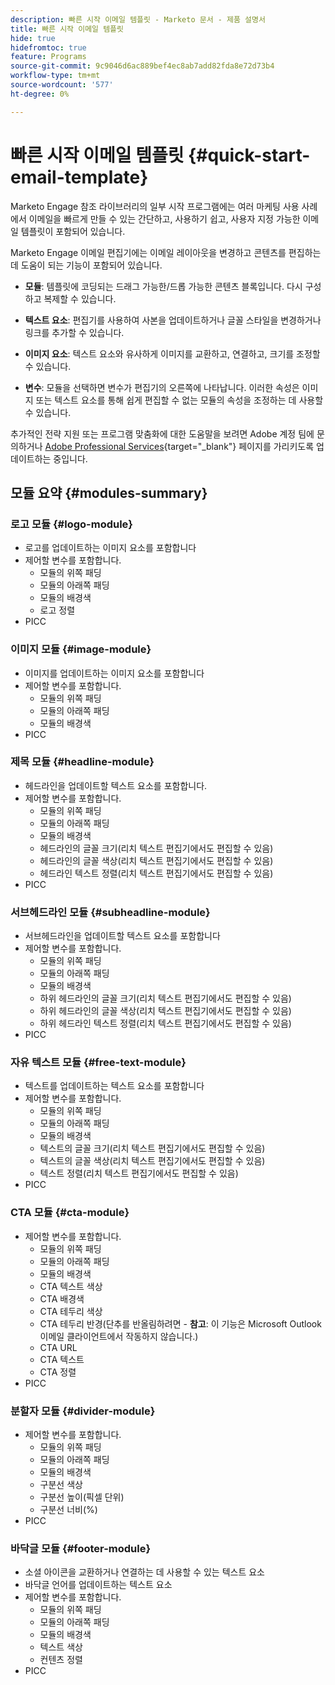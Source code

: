 ```yaml
---
description: 빠른 시작 이메일 템플릿 - Marketo 문서 - 제품 설명서
title: 빠른 시작 이메일 템플릿
hide: true
hidefromtoc: true
feature: Programs
source-git-commit: 9c9046d6ac889bef4ec8ab7add82fda8e72d73b4
workflow-type: tm+mt
source-wordcount: '577'
ht-degree: 0%

---
```


# 빠른 시작 이메일 템플릿 {#quick-start-email-template}

Marketo Engage 참조 라이브러리의 일부 시작 프로그램에는 여러 마케팅 사용 사례에서 이메일을 빠르게 만들 수 있는 간단하고, 사용하기 쉽고, 사용자 지정 가능한 이메일 템플릿이 포함되어 있습니다.

Marketo Engage 이메일 편집기에는 이메일 레이아웃을 변경하고 콘텐츠를 편집하는 데 도움이 되는 기능이 포함되어 있습니다.

* **모듈**: 템플릿에 코딩되는 드래그 가능한/드롭 가능한 콘텐츠 블록입니다. 다시 구성하고 복제할 수 있습니다.

* **텍스트 요소**: 편집기를 사용하여 사본을 업데이트하거나 글꼴 스타일을 변경하거나 링크를 추가할 수 있습니다.

* **이미지 요소**: 텍스트 요소와 유사하게 이미지를 교환하고, 연결하고, 크기를 조정할 수 있습니다.

* **변수**: 모듈을 선택하면 변수가 편집기의 오른쪽에 나타납니다. 이러한 속성은 이미지 또는 텍스트 요소를 통해 쉽게 편집할 수 없는 모듈의 속성을 조정하는 데 사용할 수 있습니다.

추가적인 전략 지원 또는 프로그램 맞춤화에 대한 도움말을 보려면 Adobe 계정 팀에 문의하거나 [Adobe Professional Services](https://business.adobe.com/customers/consulting-services/main.html){target="_blank"} 페이지를 가리키도록 업데이트하는 중입니다.

## 모듈 요약 {#modules-summary}

### 로고 모듈 {#logo-module}

* 로고를 업데이트하는 이미지 요소를 포함합니다
* 제어할 변수를 포함합니다.
   * 모듈의 위쪽 패딩
   * 모듈의 아래쪽 패딩
   * 모듈의 배경색
   * 로고 정렬
* PICC

### 이미지 모듈 {#image-module}

* 이미지를 업데이트하는 이미지 요소를 포함합니다
* 제어할 변수를 포함합니다.
   * 모듈의 위쪽 패딩
   * 모듈의 아래쪽 패딩
   * 모듈의 배경색
* PICC

### 제목 모듈 {#headline-module}

* 헤드라인을 업데이트할 텍스트 요소를 포함합니다.
* 제어할 변수를 포함합니다.
   * 모듈의 위쪽 패딩
   * 모듈의 아래쪽 패딩
   * 모듈의 배경색
   * 헤드라인의 글꼴 크기(리치 텍스트 편집기에서도 편집할 수 있음)
   * 헤드라인의 글꼴 색상(리치 텍스트 편집기에서도 편집할 수 있음)
   * 헤드라인 텍스트 정렬(리치 텍스트 편집기에서도 편집할 수 있음)
* PICC

### 서브헤드라인 모듈 {#subheadline-module}

* 서브헤드라인을 업데이트할 텍스트 요소를 포함합니다
* 제어할 변수를 포함합니다.
   * 모듈의 위쪽 패딩
   * 모듈의 아래쪽 패딩
   * 모듈의 배경색
   * 하위 헤드라인의 글꼴 크기(리치 텍스트 편집기에서도 편집할 수 있음)
   * 하위 헤드라인의 글꼴 색상(리치 텍스트 편집기에서도 편집할 수 있음)
   * 하위 헤드라인 텍스트 정렬(리치 텍스트 편집기에서도 편집할 수 있음)
* PICC

### 자유 텍스트 모듈 {#free-text-module}

* 텍스트를 업데이트하는 텍스트 요소를 포함합니다
* 제어할 변수를 포함합니다.
   * 모듈의 위쪽 패딩
   * 모듈의 아래쪽 패딩
   * 모듈의 배경색
   * 텍스트의 글꼴 크기(리치 텍스트 편집기에서도 편집할 수 있음)
   * 텍스트의 글꼴 색상(리치 텍스트 편집기에서도 편집할 수 있음)
   * 텍스트 정렬(리치 텍스트 편집기에서도 편집할 수 있음)
* PICC

### CTA 모듈 {#cta-module}

* 제어할 변수를 포함합니다.
   * 모듈의 위쪽 패딩
   * 모듈의 아래쪽 패딩
   * 모듈의 배경색
   * CTA 텍스트 색상
   * CTA 배경색
   * CTA 테두리 색상
   * CTA 테두리 반경(단추를 반올림하려면 - **참고**: 이 기능은 Microsoft Outlook 이메일 클라이언트에서 작동하지 않습니다.)
   * CTA URL
   * CTA 텍스트
   * CTA 정렬
* PICC

### 분할자 모듈 {#divider-module}

* 제어할 변수를 포함합니다.
   * 모듈의 위쪽 패딩
   * 모듈의 아래쪽 패딩
   * 모듈의 배경색
   * 구분선 색상
   * 구분선 높이(픽셀 단위)
   * 구분선 너비(%)
* PICC

### 바닥글 모듈 {#footer-module}

* 소셜 아이콘을 교환하거나 연결하는 데 사용할 수 있는 텍스트 요소
* 바닥글 언어를 업데이트하는 텍스트 요소
* 제어할 변수를 포함합니다.
   * 모듈의 위쪽 패딩
   * 모듈의 아래쪽 패딩
   * 모듈의 배경색
   * 텍스트 색상
   * 컨텐츠 정렬
* PICC
